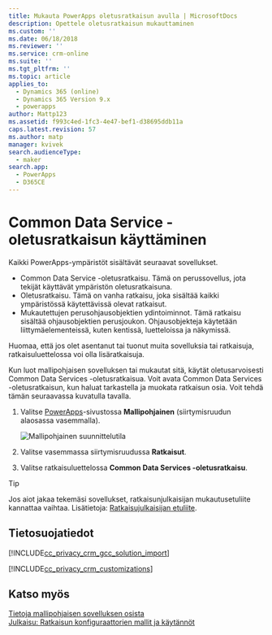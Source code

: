 ```yaml
---
title: Mukauta PowerApps oletusratkaisun avulla | MicrosoftDocs
description: Opettele oletusratkaisun mukauttaminen
ms.custom: ''
ms.date: 06/18/2018
ms.reviewer: ''
ms.service: crm-online
ms.suite: ''
ms.tgt_pltfrm: ''
ms.topic: article
applies_to:
  - Dynamics 365 (online)
  - Dynamics 365 Version 9.x
  - powerapps
author: Mattp123
ms.assetid: f993c4ed-1fc3-4e47-bef1-d38695ddb11a
caps.latest.revision: 57
ms.author: matp
manager: kvivek
search.audienceType:
  - maker
search.app:
  - PowerApps
  - D365CE
---
```


# <a name="use-the-common-data-services-default-solution"></a>Common Data Service -oletusratkaisun käyttäminen  

Kaikki PowerApps-ympäristöt sisältävät seuraavat sovellukset.
-   Common Data Service -oletusratkaisu. Tämä on perussovellus, jota tekijät käyttävät ympäristön oletusratkaisuna.
-   Oletusratkaisu. Tämä on vanha ratkaisu, joka sisältää kaikki ympäristössä käytettävissä olevat ratkaisut. 
-   Mukautettujen perusohjausobjektien ydintoiminnot. Tämä ratkaisu sisältää ohjausobjektien perusjoukon. Ohjausobjekteja käytetään liittymäelementeissä, kuten kentissä, luetteloissa ja näkymissä. 

Huomaa, että jos olet asentanut tai tuonut muita sovelluksia tai ratkaisuja, ratkaisuluettelossa voi olla lisäratkaisuja.  

Kun luot mallipohjaisen sovelluksen tai mukautat sitä, käytät oletusarvoisesti Common Data Services -oletusratkaisua. Voit avata Common Data Services -oletusratkaisun, kun haluat tarkastella ja muokata ratkaisun osia. Voit tehdä tämän seuraavassa kuvatulla tavalla.
 
1.  Valitse [PowerApps](https://web.powerapps.com/?utm_source=padocs&utm_medium=linkinadoc&utm_campaign=referralsfromdoc)-sivustossa **Mallipohjainen** (siirtymisruudun alaosassa vasemmalla).  

    ![Mallipohjainen suunnittelutila](../model-driven-apps/media/model-driven-switch.png)

2. Valitse vasemmassa siirtymisruudussa **Ratkaisut**.
3. Valitse ratkaisuluettelossa **Common Data Services -oletusratkaisu**.
  
> [!TIP]
>  Jos aiot jakaa tekemäsi sovellukset, ratkaisunjulkaisijan mukautusetuliite kannattaa vaihtaa. Lisätietoja: [Ratkaisujulkaisijan etuliite](change-solution-publisher-prefix.md).  
  
<a name="BKMK_PrivacyNotice"></a>   

## <a name="privacy-notices"></a>Tietosuojatiedot  
 [!INCLUDE[cc_privacy_crm_gcc_solution_import](../../includes/cc-privacy-crm-gcc-solution-import.md)]  
  
 [!INCLUDE[cc_privacy_crm_customizations](../../includes/cc-privacy-crm-customizations.md)]  
  
## <a name="see-also"></a>Katso myös  
[Tietoja mallipohjaisen sovelluksen osista](../model-driven-apps/model-driven-app-components.md)
 <br/>
 [Julkaisu: Ratkaisun konfiguraattorien mallit ja käytännöt](http://go.microsoft.com/fwlink/p/?LinkID=533946)
